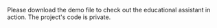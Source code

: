 Please download the demo file to check out the educational assistant in action. The project's code is private.
